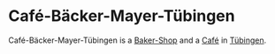 # Café-Bäcker-Mayer-Tübingen

Café-Bäcker-Mayer-Tübingen is a [Baker-Shop](200000008.md) and a [Café](200000006.md) in [Tübingen](2000001.md).
